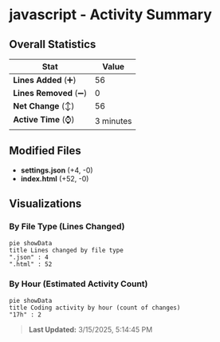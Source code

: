 # javascript - Activity Summary 

## Overall Statistics

| Stat                   | Value                                                             |
| ---------------------- | ----------------------------------------------------------------- |
| **Lines Added** (➕)   | 56                                          |
| **Lines Removed** (➖) | 0                                        |
| **Net Change** (↕)    | 56                |
| **Active Time** (⌚)   | 3 minutes |


## Modified Files
- **settings.json** (+4, -0)
- **index.html** (+52, -0)

## Visualizations

### By File Type (Lines Changed)

```mermaid
pie showData
title Lines changed by file type
".json" : 4
".html" : 52
```

### By Hour (Estimated Activity Count)

```mermaid
pie showData
title Coding activity by hour (count of changes)
"17h" : 2
```


> **Last Updated:** 3/15/2025, 5:14:45 PM